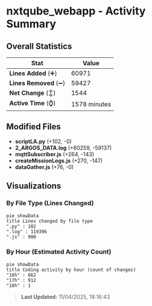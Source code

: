 # nxtqube_webapp - Activity Summary 

## Overall Statistics

| Stat                   | Value                                                             |
| ---------------------- | ----------------------------------------------------------------- |
| **Lines Added** (➕)   | 60971                                          |
| **Lines Removed** (➖) | 59427                                        |
| **Net Change** (↕)    | 1544                |
| **Active Time** (⌚)   | 1578 minutes |


## Modified Files
- **scriptLA.py** (+102, -0)
- **2_ARGOS_DATA.log** (+60259, -59137)
- **mqttSubscriber.js** (+264, -143)
- **createMissionLogs.js** (+270, -147)
- **dataGather.js** (+76, -0)

## Visualizations

### By File Type (Lines Changed)

```mermaid
pie showData
title Lines changed by file type
".py" : 102
".log" : 119396
".js" : 900
```

### By Hour (Estimated Activity Count)

```mermaid
pie showData
title Coding activity by hour (count of changes)
"16h" : 662
"17h" : 912
"18h" : 1
```


> **Last Updated:** 11/04/2025, 18:16:43